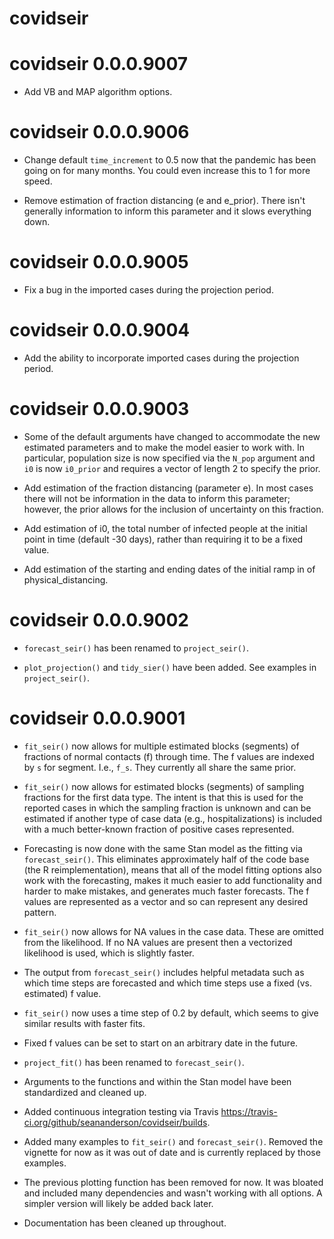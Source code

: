 # covidseir

# covidseir 0.0.0.9007

* Add VB and MAP algorithm options.

# covidseir 0.0.0.9006

* Change default `time_increment` to 0.5 now that the pandemic
  has been going on for many months. You could even increase this
  to 1 for more speed.
  
* Remove estimation of fraction distancing (e and e_prior). There isn't 
  generally information to inform this parameter and it slows everything down.

# covidseir 0.0.0.9005

* Fix a bug in the imported cases during the projection period.

# covidseir 0.0.0.9004

* Add the ability to incorporate imported cases during the projection period.

# covidseir 0.0.0.9003

* Some of the default arguments have changed to accommodate the new
  estimated parameters and to make the model easier to work with. In particular,
  population size is now specified via the `N_pop` argument and `i0` is now
  `i0_prior` and requires a vector of length 2 to specify the prior.

* Add estimation of the fraction distancing (parameter e). In most cases there
  will not be information in the data to inform this parameter; however,
  the prior allows for the inclusion of uncertainty on this fraction.

* Add estimation of i0, the total number of infected people at the initial
  point in time (default -30 days), rather than requiring it to be a fixed value.

* Add estimation of the starting and ending dates of the initial ramp in of
  physical_distancing.

# covidseir 0.0.0.9002

* `forecast_seir()` has been renamed to `project_seir()`.

* `plot_projection()` and `tidy_sier()` have been added. See examples
  in `project_seir()`.

# covidseir 0.0.0.9001

* `fit_seir()` now allows for multiple estimated blocks (segments) of fractions
  of normal contacts (f) through time. The f values are indexed by `s` for
  segment. I.e., `f_s`. They currently all share the same prior.

* `fit_seir()` now allows for estimated blocks (segments) of sampling fractions
  for the first data type. The intent is that this is used for the reported
  cases in which the sampling fraction is unknown and can be estimated if
  another type of case data (e.g., hospitalizations) is included with a much
  better-known fraction of positive cases represented.

* Forecasting is now done with the same Stan model as the fitting via
  `forecast_seir()`. This eliminates approximately half of the code base (the
  R reimplementation), means that all of the model fitting options also work
  with the forecasting, makes it much easier to add functionality and harder to
  make mistakes, and generates much faster forecasts. The f values are
  represented as a vector and so can represent any desired pattern.

* `fit_seir()` now allows for NA values in the case data. These are omitted
  from the likelihood. If no NA values are present then a vectorized likelihood
  is used, which is slightly faster.

* The output from `forecast_seir()` includes helpful metadata such as which
  time steps are forecasted and which time steps use a fixed (vs. estimated)
  f value.

* `fit_seir()` now uses a time step of 0.2 by default, which seems to give
  similar results with faster fits.

* Fixed f values can be set to start on an arbitrary date in the future.

* `project_fit()` has been renamed to `forecast_seir()`.

* Arguments to the functions and within the Stan model have been standardized
  and cleaned up.

* Added continuous integration testing via Travis
  <https://travis-ci.org/github/seananderson/covidseir/builds>.

* Added many examples to `fit_seir()` and `forecast_seir()`. Removed the
  vignette for now as it was out of date and is currently replaced by those
  examples.

* The previous plotting function has been removed for now. It was bloated and
  included many dependencies and wasn't working with all options. A simpler
  version will likely be added back later.

* Documentation has been cleaned up throughout.


